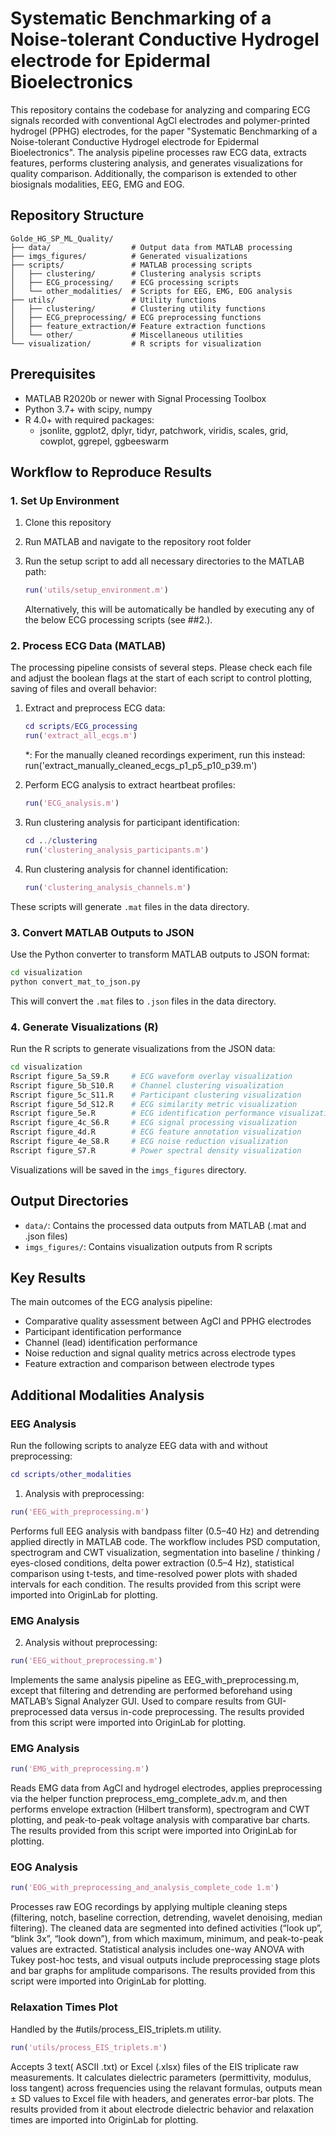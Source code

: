 # Systematic Benchmarking of a Noise-tolerant Conductive Hydrogel electrode for Epidermal Bioelectronics

This repository contains the codebase for analyzing and comparing ECG signals recorded with conventional AgCl electrodes and polymer-printed hydrogel (PPHG) electrodes, for the paper "Systematic Benchmarking of a Noise-tolerant Conductive Hydrogel electrode for Epidermal Bioelectronics". The analysis pipeline processes raw ECG data, extracts features, performs clustering analysis, and generates visualizations for quality comparison. Additionally, the comparison is extended to other biosignals modalities, EEG, EMG and EOG.

## Repository Structure

```
Golde_HG_SP_ML_Quality/
├── data/                  # Output data from MATLAB processing
├── imgs_figures/          # Generated visualizations
├── scripts/               # MATLAB processing scripts
│   ├── clustering/        # Clustering analysis scripts
│   ├── ECG_processing/    # ECG processing scripts
│   └── other_modalities/  # Scripts for EEG, EMG, EOG analysis
├── utils/                 # Utility functions
│   ├── clustering/        # Clustering utility functions
│   ├── ECG_preprocessing/ # ECG preprocessing functions
│   ├── feature_extraction/# Feature extraction functions
│   └── other/             # Miscellaneous utilities
└── visualization/         # R scripts for visualization
```

## Prerequisites

- MATLAB R2020b or newer with Signal Processing Toolbox
- Python 3.7+ with scipy, numpy
- R 4.0+ with required packages:
  - jsonlite, ggplot2, dplyr, tidyr, patchwork, viridis, scales, grid, cowplot, ggrepel, ggbeeswarm

## Workflow to Reproduce Results

### 1. Set Up Environment

1. Clone this repository
2. Run MATLAB and navigate to the repository root folder
3. Run the setup script to add all necessary directories to the MATLAB path:
   ```matlab
   run('utils/setup_environment.m')
   ```

   Alternatively, this will be automatically be handled by executing any of the below ECG processing scripts (see ##2.).

### 2. Process ECG Data (MATLAB)

The processing pipeline consists of several steps. Please check each file and adjust 
the boolean flags at the start of each script to control plotting, saving of files and overall behavior:

1. Extract and preprocess ECG data:
   ```matlab
   cd scripts/ECG_processing
   run('extract_all_ecgs.m')
   ```
   *: For the manually cleaned recordings experiment, run this instead:
    run('extract_manually_cleaned_ecgs_p1_p5_p10_p39.m')

2. Perform ECG analysis to extract heartbeat profiles:
   ```matlab
   run('ECG_analysis.m')
   ```

3. Run clustering analysis for participant identification:
   ```matlab
   cd ../clustering
   run('clustering_analysis_participants.m')
   ```

4. Run clustering analysis for channel identification:
   ```matlab
   run('clustering_analysis_channels.m')
   ```

These scripts will generate `.mat` files in the data directory.

### 3. Convert MATLAB Outputs to JSON

Use the Python converter to transform MATLAB outputs to JSON format:

```bash
cd visualization
python convert_mat_to_json.py
```

This will convert the `.mat` files to `.json` files in the data directory.

### 4. Generate Visualizations (R)

Run the R scripts to generate visualizations from the JSON data:

```bash
cd visualization
Rscript figure_5a_S9.R     # ECG waveform overlay visualization
Rscript figure_5b_S10.R    # Channel clustering visualization
Rscript figure_5c_S11.R    # Participant clustering visualization
Rscript figure_5d_S12.R    # ECG similarity metric visualization
Rscript figure_5e.R        # ECG identification performance visualization
Rscript figure_4c_S6.R     # ECG signal processing visualization
Rscript figure_4d.R        # ECG feature annotation visualization
Rscript figure_4e_S8.R     # ECG noise reduction visualization
Rscript figure_S7.R        # Power spectral density visualization
```

Visualizations will be saved in the `imgs_figures` directory.

## Output Directories

- `data/`: Contains the processed data outputs from MATLAB (.mat and .json files)  
- `imgs_figures/`: Contains visualization outputs from R scripts

## Key Results

The main outcomes of the ECG analysis pipeline:
- Comparative quality assessment between AgCl and PPHG electrodes
- Participant identification performance 
- Channel (lead) identification performance
- Noise reduction and signal quality metrics across electrode types
- Feature extraction and comparison between electrode types

## Additional Modalities Analysis

### EEG Analysis

Run the following scripts to analyze EEG data with and without preprocessing:

```matlab
cd scripts/other_modalities
```

1. Analysis with preprocessing:
```matlab
run('EEG_with_preprocessing.m')
```
Performs full EEG analysis with bandpass filter (0.5–40 Hz) and detrending applied directly in MATLAB code. The workflow includes PSD computation, spectrogram and CWT visualization, segmentation into baseline / thinking / eyes-closed conditions, delta power extraction (0.5–4 Hz), statistical comparison using t-tests, and time-resolved power plots with shaded intervals for each condition. The results provided from this script were imported into OriginLab for plotting.
### EMG Analysis

2. Analysis without preprocessing:
```matlab
run('EEG_without_preprocessing.m')
```
Implements the same analysis pipeline as EEG_with_preprocessing.m, except that filtering and detrending are performed beforehand using MATLAB’s Signal Analyzer GUI. Used to compare results from GUI-preprocessed data versus in-code preprocessing. The results provided from this script were imported into OriginLab for plotting.


### EMG Analysis

```matlab
run('EMG_with_preprocessing.m')
```

Reads EMG data from AgCl and hydrogel electrodes, applies preprocessing via the helper function preprocess_emg_complete_adv.m, and then performs envelope extraction (Hilbert transform), spectrogram and CWT plotting, and peak-to-peak voltage analysis with comparative bar charts. The results provided from this script were imported into OriginLab for plotting.

### EOG Analysis

```matlab
run('EOG_with_preprocessing_and_analysis_complete_code 1.m')
```

Processes raw EOG recordings by applying multiple cleaning steps (filtering, notch, baseline correction, detrending, wavelet denoising, median filtering). The cleaned data are segmented into defined activities (“look up”, “blink 3x”, “look down”), from which maximum, minimum, and peak-to-peak values are extracted. Statistical analysis includes one-way ANOVA with Tukey post-hoc tests, and visual outputs include preprocessing stage plots and bar graphs for amplitude comparisons. The results provided from this script were imported into OriginLab for plotting.

### Relaxation Times Plot
Handled by the #utils/process_EIS_triplets.m utility.

```matlab
run('utils/process_EIS_triplets.m')
```

Accepts 3 text( ASCII .txt) or Excel (.xlsx) files of the EIS triplicate raw measurements. It calculates dielectric parameters (permittivity, modulus, loss tangent) across frequencies using the relavant formulas, outputs mean ± SD values to Excel file with headers, and generates error-bar plots. The results provided from it about electrode dielectric behavior and relaxation times are imported into OriginLab for plotting.

